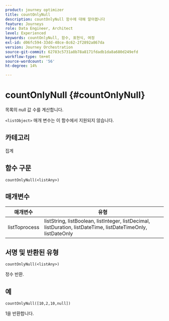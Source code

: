 ```yaml
---
product: journey optimizer
title: countOnlyNull
description: countOnlyNull 함수에 대해 알아봅니다
feature: Journeys
role: Data Engineer, Architect
level: Experienced
keywords: countOnlyNull, 함수, 표현식, 여정
exl-id: d06fc594-33dd-48ce-8c62-2f2892a867da
version: Journey Orchestration
source-git-commit: 62783c5731a8b78a8171fdadb1da8a680d249efd
workflow-type: tm+mt
source-wordcount: '56'
ht-degree: 14%

---
```


# countOnlyNull {#countOnlyNull}

목록의 null 값 수를 계산합니다.

`<listObject>` 매개 변수는 이 함수에서 지원되지 않습니다.

## 카테고리

집계

## 함수 구문

`countOnlyNull(<listAny>)`

## 매개변수

| 매개변수 | 유형 |
|-----------|------------------|
| listToprocess | listString, listBoolean, listInteger, listDecimal, listDuration, listDateTime, listDateTimeOnly, listDateOnly |

## 서명 및 반환된 유형

`countOnlyNull(<listAny>)`

정수 반환.

## 예

`countOnlyNull([10,2,10,null])`

1을 반환합니다.
